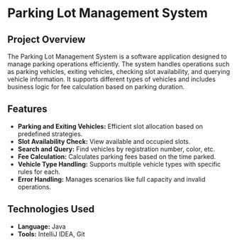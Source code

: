 # Parking Lot Management System

## Project Overview
The Parking Lot Management System is a software application designed to manage parking operations efficiently. The system handles operations such as parking vehicles, exiting vehicles, checking slot availability, and querying vehicle information. It supports different types of vehicles and includes business logic for fee calculation based on parking duration.

## Features
- **Parking and Exiting Vehicles:** Efficient slot allocation based on predefined strategies.
- **Slot Availability Check:** View available and occupied slots.
- **Search and Query:** Find vehicles by registration number, color, etc.
- **Fee Calculation:** Calculates parking fees based on the time parked.
- **Vehicle Type Handling:** Supports multiple vehicle types with specific rules for each.
- **Error Handling:** Manages scenarios like full capacity and invalid operations.

## Technologies Used
- **Language:** Java
- **Tools:** IntelliJ IDEA, Git